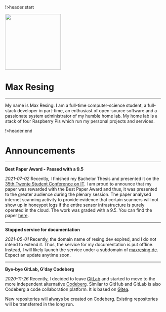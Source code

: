 <!-- title: maxresing.de -->
<!-- subtitle: Home -->

!>header.start

<img class="portrait rounded-circle" src="https://www.maxresing.de/img/portrait00.png" focusable="false" width="180" />

<h1 class="tc">Max Resing</h1>

***

My name is Max Resing. I am a full-time computer-science student, a full-stack
developer in part-time, an enthusiast of open-source software and a passionate
system administrator of my humble home lab. My home lab is a stack of four
Raspberry Pis which run my personal projects and services.

!>header.end

# Announcements

***

**Best Paper Award - Passed with a 9.5**

*2021-07-02* Recently, I finished my Bachelor Thesis and presented it on the 
[35th Twente Student Conference on IT](https://sites.google.com/utwente.nl/tscit35/homepage).
I am proud to announce that my paper was rewarded with the Best Paper Award and
thus, it was presented to the greater audience during the plenary session.
The paper analysed internet scanning activity to provide evidence that certain
scanners will not show up in honeypot logs if the entire sensor infrastructure is
purely operated in the cloud. The work was graded with a 9.5.
You can find the paper [here](http://purl.utwente.nl/essays/86889).


***

**Stopped service for documentation**

*2021-05-01* Recently, the domain name of resing.dev expired, and I do not intend
to extend it. Thus, the service for my documentation is put offline. Instead, I will
likely launch the service under a subdomain of [maxresing.de](https://www.maxresing.de).
Expect an update anytime soon.

***

**Bye-bye GitLab, G'day Codeberg**

*2020-11-26* Recently, I decided to leave [GitLab](https://gitlab.com) and 
started to move to the more independent alternative [Codeberg](https://codeberg.org).
Similar to GitHub and GitLab is also Codeberg a code collaboration platform.
It is based on [Gitea](https://gitea.io/en-us/).

New repositories will always be created on Codeberg. Existing repositories
will be transferred in the long run.

